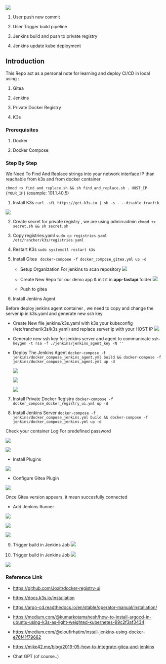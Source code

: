 
![](https://github.com/dimaspriyo/ci-cd-demo/screenshoots/flow.png)

1. User push new commit

2. User Trigger build pipeline

3. Jenkins build and push to private registry

4. Jenkins update kube deployment

  
  

## Introduction

This Repo act as a personal note for learning and deploy CI/CD in local using :

1. Gitea

2. Jenkins

3. Private Docker Registry

4. K3s

  

### Prerequisites
	
1. Docker

2. Docker Compose

  

### Step By Step

  

We Need To Find And Replace strings into your network interface IP than reachable from k3s and from docker container

  

`chmod +x find_and_replace.sh && sh find_and_replace.sh . HOST_IP {YOUR_IP}` (example: 101.1.40.5)

  

1. Install K3s
`curl -sfL https://get.k3s.io | sh -s - --disable traefik`

![](https://github.com/dimaspriyo/ci-cd-demo/screenshoots/k3s-running.png)

2. Create secret for private registry , we are using admin:admin
`chmod +x secret.sh && sh secret.sh`


3. Copy registries.yaml
`sudo cp registries.yaml /etc/rancher/k3s/registries.yaml`


4. Restart K3s
`sudo systemctl restart k3s`

5. Install Gitea
` docker-compose -f docker_compose_gitea.yml up -d`

	- Setup Organization For jenkins to scan repository
	![](https://github.com/dimaspriyo/ci-cd-demo/blob/main/screenshoots/gitea-organization.png)

	- Create New Repo for our demo app & init it in **app-fastapi** folder
	![](https://github.com/dimaspriyo/ci-cd-demo/blob/main/screenshoots/gitea-new-repo.png)

	- Push to gitea

  

6. Install Jenkins Agent  

Before deploy jenkins agent container , we need to copy and change the server ip in k3s.yaml and generate new ssh key

- Create New file jenkins/k3s.yaml with k3s your kubeconfig (/etc/rancher/k3s/k3s.yaml) and replace server ip with your HOST IP
	![](https://github.com/dimaspriyo/ci-cd-demo/screenshoots/k3s-kubeconfig.png)

- Generate new ssh key for jenkins server and agent to communicate
`ssh-keygen -t rsa -f ./jenkins/jenkins_agent_key -N ''`

  

- Deploy The Jenkins Agent
	`docker-compose -f jenkins/docker_compose_jenkins_agent.yml build && docker-compose -f jenkins/docker_compose_jenkins_agent.yml up -d`

  ![](https://github.com/dimaspriyo/ci-cd-demo/blob/main/screenshoots/jenkins-new-runner-1.png)

  ![](https://github.com/dimaspriyo/ci-cd-demo/blob/main/screenshoots/jenkins-new-runner-2.png)

  ![](https://github.com/dimaspriyo/ci-cd-demo/blob/main/screenshoots/jenkins-new-runner-4.png)

  
7. Install Private Docker Registry
`docker-compose -f docker_compose_docker_registry_ui.yml up -d`

  

8. Install Jenkins Server
`docker-compose -f jenkins/docker_compose_jenkins.yml build && docker-compose -f jenkins/docker_compose_jenkins.yml up -d`

  

Check your container Log For predefined password

![](https://github.com/dimaspriyo/ci-cd-demo/blob/main/screenshoots/jenkins-predefined-password.png)


![](https://github.com/dimaspriyo/ci-cd-demo/blob/main/screenshoots/jenkins-sugested-plugin.png)

- Install Plugins

![](https://github.com/dimaspriyo/ci-cd-demo/blob/main/screenshoots/jenkins-plugin.png)

- Configure Gitea Plugin

![](https://github.com/dimaspriyo/ci-cd-demo/blob/main/screenshoots/jenkins-gitea-configure.png)

Once Gitea version appears, it mean succesfully connected

- Add Jenkins Runner

![](https://github.com/dimaspriyo/ci-cd-demo/blob/main/screenshoots/jenkins-new-runner-1.png)

![](https://github.com/dimaspriyo/ci-cd-demo/blob/main/screenshoots/jenkins-new-runner-2.png)

![](https://github.com/dimaspriyo/ci-cd-demo/blob/main/screenshoots/jenkins-new-runner-3.png)


  9. Trigger build in Jenkins Job 
![](https://github.com/dimaspriyo/ci-cd-demo/blob/main/screenshoots/jenkins-job.png)

  10. Trigger build in Jenkins Job 
![](https://github.com/dimaspriyo/ci-cd-demo/blob/main/screenshoots/app-fastapi-running.png)

![](https://github.com/dimaspriyo/ci-cd-demo/blob/main/screenshoots/curl-success.png)

### Reference Link

- https://github.com/Joxit/docker-registry-ui

- https://docs.k3s.io/installation

- https://argo-cd.readthedocs.io/en/stable/operator-manual/installation/

- https://medium.com/@kumarkotamahesh/how-to-install-argocd-in-ubuntu-using-k3s-as-light-weighted-kubernetes-99c2f3af3434

- https://medium.com/@eloufirhatim/install-jenkins-using-docker-e76f41f79682

- https://mike42.me/blog/2019-05-how-to-integrate-gitea-and-jenkins

- Chat GPT (of course..)
